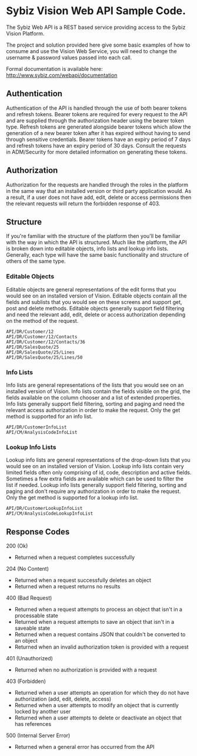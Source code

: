 # Sybiz Vision Web API Sample Code. 

The Sybiz Web API is a REST based service providing access to the Sybiz Vision Platform.

The project and solution provided here give some basic examples of how to consume and use the Vision Web Service, you will need to change the username & password values passed into each call.

Formal documentation is available here: http://www.sybiz.com/webapi/documentation

## Authentication

Authentication of the API is handled through the use of both bearer tokens and refresh tokens. Bearer tokens are required for every request to the API and are supplied through the authorization header using the bearer token type. Refresh tokens are generated alongside bearer tokens which allow the generation of a new bearer token after it has expired without having to send through sensitive credentials. Bearer tokens have an expiry period of 7 days and refresh tokens have an expiry period of 30 days. Consult the requests in ADM/Security for more detailed information on generating these tokens.

## Authorization

Authorization for the requests are handled through the roles in the platform in the same way that an installed version or third party application would. As a result, if a user does not have add, edit, delete or access permissions then the relevant requests will return the forbidden response of 403.

## Structure

If you&#x27;re familiar with the structure of the platform then you&#x27;ll be familiar with the way in which the API is structured. Much like the platform, the API is broken down into editable objects, info lists and lookup info lists. Generally, each type will have the same basic functionality and structure of others of the same type.

### Editable Objects

Editable objects are general representations of the edit forms that you would see on an installed version of Vision. Editable objects contain all the fields and sublists that you would see on these screens and support get, post and delete methods. Editable objects generally support field filtering and need the relevant add, edit, delete or access authorization depending on the method of the request.

    API/DR/Customer/12
    API/DR/Customer/12/Contacts
    API/DR/Customer/12/Contacts/36
    API/DR/SalesQuote/25
    API/DR/SalesQuote/25/Lines
    API/DR/SalesQuote/25/Lines/50
	
### Info Lists

Info lists are general representations of the lists that you would see on an installed version of Vision. Info lists contain the fields visible on the grid, the fields available on the column chooser and a list of extended properties. Info lists generally support field filtering, sorting and paging and need the relevant access authorization in order to make the request. Only the get method is supported for an info list.

    API/DR/CustomerInfoList
    API/CM/AnalysisCodeInfoList

### Lookup Info Lists

Lookup info lists are general representations of the drop-down lists that you would see on an installed version of Vision. Lookup info lists contain very limited fields often only comprising of id, code, description and active fields. Sometimes a few extra fields are available which can be used to filter the list if needed. Lookup info lists generally support field filtering, sorting and paging and don&#x27;t require any authorization in order to make the request. Only the get method is supported for a lookup info list.

    API/DR/CustomerLookupInfoList
    API/CM/AnalysisCodeLookupInfoList

## Response Codes

200 (Ok)

* Returned when a request completes successfully

204 (No Content)

* Returned when a request successfully deletes an object
* Returned when a request returns no results

400 (Bad Request)

* Returned when a request attempts to process an object that isn&#x27;t in a processable state
* Returned when a request attempts to save an object that isn&#x27;t in a saveable state
* Returned when a request contains JSON that couldn&#x27;t be converted to an object
* Returned when an invalid authorization token is provided with a request

401 (Unauthorized)

* Returned when no authorization is provided with a request

403 (Forbidden)

* Returned when a user attempts an operation for which they do not have authorization (add, edit, delete, access)
* Returned when a user attempts to modify an object that is currently locked by another user
* Returned when a user attempts to delete or deactivate an object that has references

500 (Internal Server Error)
* Returned when a general error has occurred from the API